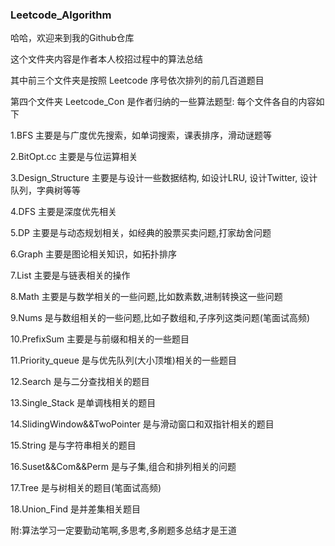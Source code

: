 ### Leetcode_Algorithm
哈哈，欢迎来到我的Github仓库

这个文件夹内容是作者本人校招过程中的算法总结

其中前三个文件夹是按照 Leetcode 序号依次排列的前几百道题目

第四个文件夹 Leetcode_Con 是作者归纳的一些算法题型: 每个文件各自的内容如下

1.BFS 主要是与广度优先搜索，如单词搜索，课表排序，滑动谜题等

2.BitOpt.cc 主要是与位运算相关

3.Design_Structure 主要是与设计一些数据结构, 如设计LRU, 设计Twitter, 设计队列，字典树等等

4.DFS 主要是深度优先相关

5.DP 主要是与动态规划相关，如经典的股票买卖问题,打家劫舍问题

6.Graph 主要是图论相关知识，如拓扑排序

7.List 主要是与链表相关的操作

8.Math 主要是与数学相关的一些问题,比如数素数,进制转换这一些问题

9.Nums 是与数组相关的一些问题,比如子数组和,子序列这类问题(笔面试高频)

10.PrefixSum 主要是与前缀和相关的一些题目

11.Priority_queue 是与优先队列(大小顶堆)相关的一些题目

12.Search 是与二分查找相关的题目

13.Single_Stack 是单调栈相关的题目

14.SlidingWindow&&TwoPointer 是与滑动窗口和双指针相关的题目

15.String 是与字符串相关的题目

16.Suset&&Com&&Perm 是与子集,组合和排列相关的问题

17.Tree 是与树相关的题目(笔面试高频)

18.Union_Find 是并差集相关题目

附:算法学习一定要勤动笔啊,多思考,多刷题多总结才是王道

